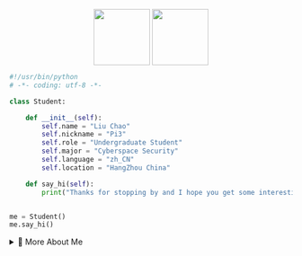 <p align="center">
  <img align="center" height="100" src="https://cdn.jsdelivr.net/gh/Pi3-l22/pico_rep/img/wave_hand.gif">
  <img align="center" height="100" src="https://cdn.jsdelivr.net/gh/Pi3-l22/pico_rep/img/hithere_pink.png">
</p>

```python
#!/usr/bin/python
# -*- coding: utf-8 -*-

class Student:

    def __init__(self):
        self.name = "Liu Chao"
        self.nickname = "Pi3"
        self.role = "Undergraduate Student"
        self.major = "Cyberspace Security"
        self.language = "zh_CN"
        self.location = "HangZhou China"

    def say_hi(self):
        print("Thanks for stopping by and I hope you get some interesting stuff here.")


me = Student()
me.say_hi()
```

<details>
<summary>📑 More About Me</summary>
<br>
  
🎓 **Education**: Undergraduate at HDU, majoring in Cybersecurity

🔒 **Interests**: Cybersecurity, Computer Technology

💻 **Skills**:
- **Programming Languages**: Python, C/C++, Java, PHP
- **Web Technologies**: HTML, CSS, JavaScript
- **Current Studies**: Cryptography, Penetration Testing

📚 **Learning**: Preparing for graduate studies

🔧 **Self-Description**: Although I am a technical rookie, I have been trying to learn.

🌟 **Motto**: "From zero to hero, one line of code at a time."

📧 **How to reach me**:
- **Email**: <a href="mailto:622.511.liuchao@gmail.com">622.511.liuchao@gmail.com</a>
- **Telegram**: <a href="https://t.me/lc_622_511">@LC_622_511</a>

💡 If you have any questions about me, contact me at.

</details>
  
<!--
**Pi3-l22/Pi3-l22** is a ✨ _special_ ✨ repository because its `README.md` (this file) appears on your GitHub profile.

Here are some ideas to get you started:

- 🔭 I’m currently working on ...
- 🌱 I’m currently learning ...
- 👯 I’m looking to collaborate on ...
- 🤔 I’m looking for help with ...
- 💬 Ask me about ...
- 📫 How to reach me: ...
- 😄 Pronouns: ...
- ⚡ Fun fact: ...
-->
